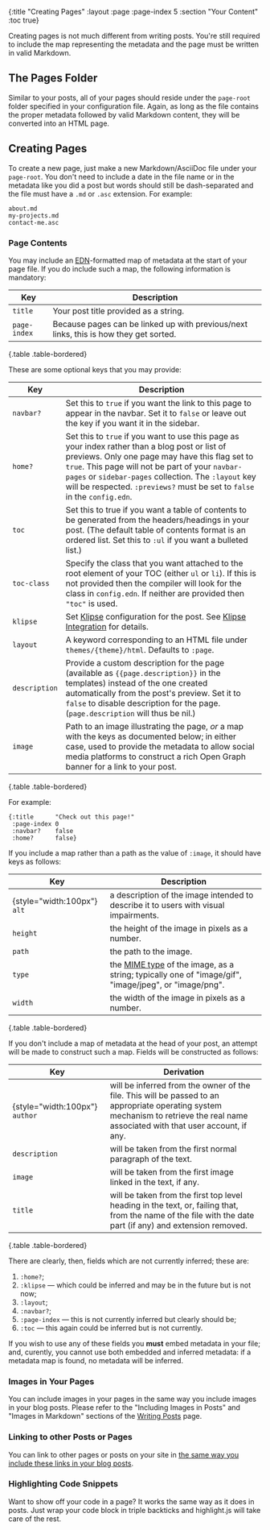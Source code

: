 {:title "Creating Pages"
 :layout :page
 :page-index 5
 :section "Your Content"
 :toc true}

Creating pages is not much different from writing posts. You're still required to include the map representing the metadata and the page must be written in valid Markdown.

## The Pages Folder

Similar to your posts, all of your pages should reside under the `page-root` folder specified in your configuration file. Again, as long as the file contains the proper metadata followed by valid Markdown content, they will be converted into an HTML page.

## Creating Pages

To create a new page, just make a new Markdown/AsciiDoc file under your `page-root`. You don't need to include a date in the file name or in the metadata like you did a post but words should still be dash-separated and the file must have a `.md` or `.asc` extension. For example:

```
about.md
my-projects.md
contact-me.asc
```

### Page Contents

You may include an [EDN](https://github.com/edn-format/edn)-formatted map of metadata at the start of your page file. If you do include such a map, the following information is mandatory:

| Key          | Description                                                                           |
|--------------|---------------------------------------------------------------------------------------|
| `title`      | Your post title provided as a string.                                                 |
| `page-index` | Because pages can be linked up with previous/next links, this is how they get sorted. |
{.table .table-bordered}


These are some optional keys that you may provide:

| Key           | Description                                                                                                                                                                                                                                                                                                                               |
|---------------|-------------------------------------------------------------------------------------------------------------------------------------------------------------------------------------------------------------------------------------------------------------------------------------------------------------------------------------------|
| `navbar?`     | Set this to `true` if you want the link to this page to appear in the navbar. Set it to `false` or leave out the key if you want it in the sidebar.                                                                                                                                                                                       |
| `home?`       | Set this to `true` if you want to use this page as your index rather than a blog post or list of previews. Only one page may have this flag set to `true`. This page will not be part of your `navbar-pages` or `sidebar-pages` collection. The `:layout` key will be respected. `:previews?` must be set to `false` in the `config.edn`. |
| `toc`         | Set this to true if you want a table of contents to be generated from the headers/headings in your post. (The default table of contents format is an ordered list. Set this to `:ul` if you want a bulleted list.)                                                                                                                        |
| `toc-class`   | Specify the class that you want attached to the root element of your TOC (either `ul` or `li`). If this is not provided then the compiler will look for the class in `config.edn`. If neither are provided then `"toc"` is used.                                                                                                          |
| `klipse`      | Set [Klipse](https://github.com/viebel/klipse) configuration for the post. See [Klipse Integration](klipse.html) for details.                                                                                                                                                                                                             |
| `layout`      | A keyword corresponding to an HTML file under `themes/{theme}/html`. Defaults to `:page`.                                                                                                                                                                                                                                                 |
| `description` | Provide a custom description for the page (available as `{{page.description}}` in the templates) instead of the one created automatically from the post's preview. Set it to `false` to disable description for the page. (`page.description` will thus be nil.)                                                                          |
| `image`       | Path to an image illustrating the page, *or* a map with the keys as documented below; in either case, used to provide the metadata to allow social media platforms to construct a rich Open Graph banner for a link to your post. |
{.table .table-bordered}

For example:

```
{:title      "Check out this page!"
 :page-index 0
 :navbar?    false
 :home?      false}
```

If you include a map rather than a path as the value of `:image`, it should have keys as follows:

| Key                         | Description                                                                                                                                                           |
|-----------------------------|---------------------------------------------------------------------------|
| {style="width:100px"} `alt` | a description of the image intended to describe it to users with visual impairments. |
| `height` | the height of the image in pixels as a number. |
| `path` | the path to the image. |
| `type` | the [MIME type](https://developer.mozilla.org/en-US/docs/Web/HTTP/Basics_of_HTTP/MIME_types/Common_types) of the image, as a string; typically one of "image/gif", "image/jpeg", or "image/png". |
| `width` | the width of the image in pixels as a number. |
{.table .table-bordered}

If you don't include a map of metadata at the head of your post, an attempt will be made to construct such a map. Fields will be constructed as follows:

| Key                         | Derivation                                                                                                                                                           |
|-----------------------------|---------------------------------------------------------------------------|
| {style="width:100px"} `author` | will be inferred from the owner of the file. This will be passed to an appropriate operating system mechanism to retrieve the real name associated with that user account, if any. |
| `description` | will be taken from the first normal paragraph of the text. |
| `image` | will be taken from the first image linked in the text, if any. |
| `title` | will be taken from the first top level heading in the text, or, failing that, from the name of the file with the date part (if any) and extension removed. |
{.table .table-bordered}

There are clearly, then, fields which are not currently inferred; these are:

1. `:home?`;
2. `:klipse` &mdash; which could be inferred and may be in the future but is not now;
3. `:layout`;
4. `:navbar?`;
5. `:page-index` &mdash; this is not currently inferred but clearly should be;
6. `:toc` &mdash; this again could be inferred but is not currently.

If you wish to use any of these fields you **must** embed metadata in your file; and, curently, you cannot use both embedded and inferred metadata: if a metadata map is found, no metadata will be inferred.

### Images in Your Pages

You can include images in your pages in the same way you include images in your blog posts. Please refer to the "Including Images in Posts" and "Images in Markdown" sections of the [Writing Posts](/docs/writing-posts.html) page.

### Linking to other Posts or Pages

You can link to other pages or posts on your site in [the same way you include these links in your blog posts](/docs/writing-posts.html#linking_to_other_posts_or_pages).

### Highlighting Code Snippets

Want to show off your code in a page? It works the same way as it does in posts. Just wrap your code block in triple backticks and highlight.js will take care of the rest.
